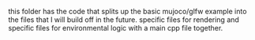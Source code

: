 this folder has the code that splits up the basic mujoco/glfw example into the files that I will build off in the future. specific files for rendering and specific files for environmental logic with a main cpp file together.   
